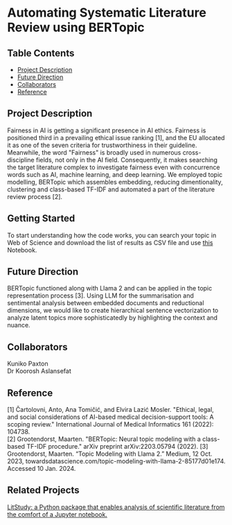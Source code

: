 # Automating Systematic Literature Review using BERTopic

## Table Contents
* [Project Description](#PD)
* [Future Direction](FP)
* [Collaborators](CO)
* [Reference](RF)
<a id = "PD"></a>
## Project Description
Fairness in AI is getting a significant presence in AI ethics. Fairness is positioned third in a prevailing ethical issue ranking [1], and the EU allocated it as one of the seven criteria for trustworthiness in their guideline. Meanwhile, the word "Fairness" is broadly used in numerous cross-discipline fields, not only in the AI field. Consequently, it makes searching the target literature complex to investigate fairness even with concurrence words such as AI, machine learning, and deep learning. We employed topic modelling, BERTopic which assembles embedding, reducing dimentionality, clustering and class-based TF-IDF and automated a part of the literature review process [2].

## Getting Started
To start understanding how the code works, you can search your topic in Web of Science and download the list of results as CSV file and use [this](https://github.com/Kuniko925/Literature-review-with-BERTopic/blob/main/Notebooks/literature-review-with-fair-and-equality.ipynb) Notebook.

<a id = "FP"></a>
## Future Direction
BERTopic functioned along with Llama 2 and can be applied in the topic representation process [3].  Using LLM for the summarisation and sentimental analysis between embedded documents and reductional dimensions, we would like to create hierarchical sentence vectorization to analyze latent topics more sophisticatedly by highlighting the context and nuance.

<a id = "CO"></a>
## Collaborators
Kuniko Paxton<br>
Dr Koorosh Aslansefat

<a id = "RF"></a>
## Reference
[1] Čartolovni, Anto, Ana Tomičić, and Elvira Lazić Mosler. "Ethical, legal, and social considerations of AI-based medical decision-support tools: A scoping review." International Journal of Medical Informatics 161 (2022): 104738.<br>
[2] Grootendorst, Maarten. "BERTopic: Neural topic modeling with a class-based TF-IDF procedure." arXiv preprint arXiv:2203.05794 (2022).
[3] Grootendorst, Maarten. “Topic Modeling with Llama 2.” Medium, 12 Oct. 2023, towardsdatascience.com/topic-modeling-with-llama-2-85177d01e174. Accessed 10 Jan. 2024.

## Related Projects
[LitStudy: a Python package that enables analysis of scientific literature from the comfort of a Jupyter notebook.](https://github.com/NLeSC/litstudy)
